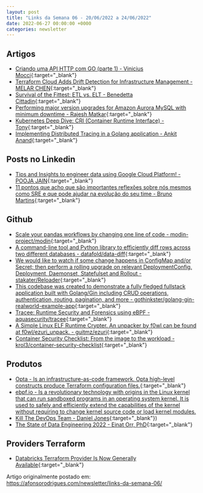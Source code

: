 ```yaml
---
layout: post
title: "Links da Semana 06 - 20/06/2022 a 24/06/2022"
date: 2022-06-27 00:00:00 +0000
categories: newsletter
---
```


## Artigos

- [Criando uma API HTTP com GO (parte 1) - Vinicius Mocci](https://www.animarum.com.br/post/criando-uma-api-http-com-go){:target="_blank"}
- [Terraform Cloud Adds Drift Detection for Infrastructure Management - MELAR CHEN](https://www.hashicorp.com/blog/terraform-cloud-adds-drift-detection-for-infrastructure-management){:target="_blank"}
- [Survival of the Fittest: ETL vs. ELT - Benedetta Cittadin](https://selectfrom.dev/survival-of-the-fittest-etl-vs-elt-50e582fb8b84){:target="_blank"}
- [Performing major version upgrades for Amazon Aurora MySQL with minimum downtime - Rajesh Matkar](https://aws.amazon.com/pt/blogs/database/performing-major-version-upgrades-for-amazon-aurora-mysql-with-minimum-downtime/){:target="_blank"}
- [Kubernetes Deep Dive: CRI (Container Runtime Interface) - Tony](https://aws.plainenglish.io/kubernetes-deep-dive-cri-container-runtime-interface-f1d005d5a458){:target="_blank"}
- [Implementing Distributed Tracing in a Golang application - Ankit Anand](https://dev.to/signoz/implementing-distributed-tracing-in-a-golang-application-5cm1?utm_source=dormosheio&utm_campaign=dormosheio){:target="_blank"}

## Posts no Linkedin

- [Tips and Insights to engineer data using Google Cloud Platform! - POOJA JAIN](https://www.linkedin.com/posts/pooja-jain-898253106_dataengineering-licreatoraccelerator-linkedinforcreators-activity-6946430203036319744-Y2Q1/?utm_source=linkedin_share&utm_medium=android_app){:target="_blank"}
- [11 pontos que acho que são importantes reflexões sobre nós mesmos como SRE e que pode ajudar na evolução do seu time - Bruno Martins](https://www.linkedin.com/posts/brunosmartins_sre-dicas-engenharia-activity-6942971830970241024-Ul22/?utm_source=linkedin_share&utm_medium=member_desktop_web){:target="_blank"}

## Github

- [Scale your pandas workflows by changing one line of code - modin-project/modin](https://github.com/modin-project/modin){:target="_blank"}
- [A command-line tool and Python library to efficiently diff rows across two different databases - datafold/data-diff](https://github.com/datafold/data-diff/){:target="_blank"}
- [We would like to watch if some change happens in ConfigMap and/or Secret; then perform a rolling upgrade on relevant DeploymentConfig, Deployment, Daemonset, Statefulset and Rollout - stakater/Reloader](https://github.com/stakater/Reloader){:target="_blank"}
- [This codebase was created to demonstrate a fully fledged fullstack application built with Golang/Gin including CRUD operations, authentication, routing, pagination, and more - gothinkster/golang-gin-realworld-example-app](https://github.com/gothinkster/golang-gin-realworld-example-app){:target="_blank"}
- [Tracee: Runtime Security and Forensics using eBPF - aquasecurity/tracee](https://github.com/aquasecurity/tracee){:target="_blank"}
- [A Simple Linux ELF Runtime Crypter. An unpacker by f0wl can be found at f0wl/ezuri_unpack. - guitmz/ezuri](https://github.com/guitmz/ezuri){:target="_blank"}
- [Container Security Checklist: From the image to the workload - krol3/container-security-checklist](https://github.com/krol3/container-security-checklist){:target="_blank"}

## Produtos

- [Opta - Is an infrastructure-as-code framework. Opta high-level constructs produce Terraform configuration files.](https://docs.opta.dev/){:target="_blank"}
- [ebpf.io - Is a revolutionary technology with origins in the Linux kernel that can run sandboxed programs in an operating system kernel. It is used to safely and efficiently extend the capabilities of the kernel without requiring to change kernel source code or load kernel modules.](https://ebpf.io/)
- [Kill The DevOps Team - Daniel Jones](https://www.engineerbetter.com/blog/kill-the-devops-team/){:target="_blank"})
- [The State of Data Engineering 2022 - Einat Orr, PhD](https://lakefs.io/the-state-of-data-engineering-2022/?utm_source=linkedIn&utm_medium=Iddo&utm_campaign=state-de-22){:target="_blank"}

## Providers Terraform

- [Databricks Terraform Provider Is Now Generally Available](https://databricks.com/blog/2022/06/22/databricks-terraform-provider-is-now-generally-available.html){:target="_blank"}

Artigo originalmente postado em: <https://afonsorodrigues.com/newsletter/links-da-semana-06/>
